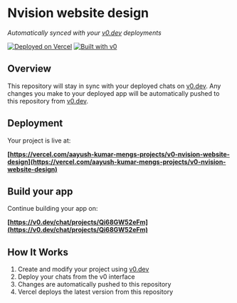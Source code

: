 # Nvision website design

*Automatically synced with your [v0.dev](https://v0.dev) deployments*

[![Deployed on Vercel](https://img.shields.io/badge/Deployed%20on-Vercel-black?style=for-the-badge&logo=vercel)](https://vercel.com/aayush-kumar-mengs-projects/v0-nvision-website-design)
[![Built with v0](https://img.shields.io/badge/Built%20with-v0.dev-black?style=for-the-badge)](https://v0.dev/chat/projects/Qi68GW52eFm)

## Overview

This repository will stay in sync with your deployed chats on [v0.dev](https://v0.dev).
Any changes you make to your deployed app will be automatically pushed to this repository from [v0.dev](https://v0.dev).

## Deployment

Your project is live at:

**[https://vercel.com/aayush-kumar-mengs-projects/v0-nvision-website-design](https://vercel.com/aayush-kumar-mengs-projects/v0-nvision-website-design)**

## Build your app

Continue building your app on:

**[https://v0.dev/chat/projects/Qi68GW52eFm](https://v0.dev/chat/projects/Qi68GW52eFm)**

## How It Works

1. Create and modify your project using [v0.dev](https://v0.dev)
2. Deploy your chats from the v0 interface
3. Changes are automatically pushed to this repository
4. Vercel deploys the latest version from this repository